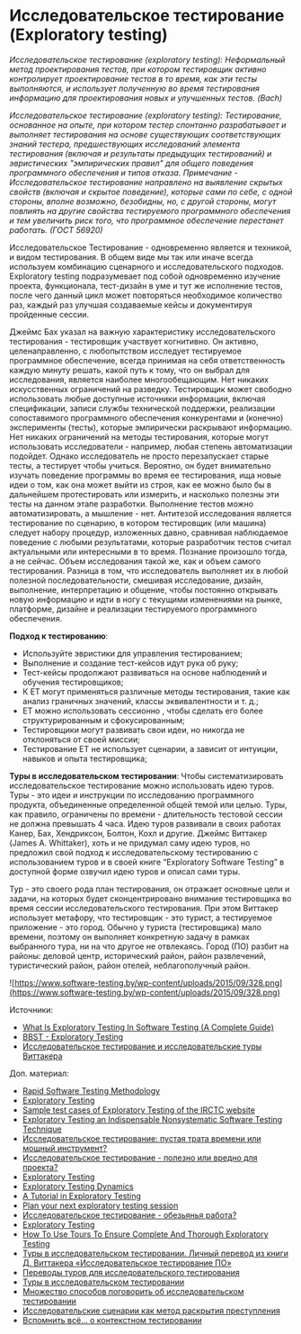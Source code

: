 # Исследовательское тестирование (Exploratory testing)

_Исследовательское тестирование (exploratory testing): Неформальный метод проектирования тестов, при котором тестировщик активно контролирует проектирование тестов в то время, как эти тесты выполняются, и использует полученную во время тестирования информацию для проектирования новых и улучшенных тестов. (Bach)_

_Исследовательское тестирование (exploratory testing): Тестирование, основанное на опыте, при котором тестер спонтанно разрабатывает и выполняет тестирования на основе существующих соответствующих знаний тестера, предшествующих исследований элемента тестирования (включая и результаты предыдущих тестирований) и эвристических "эмпирических правил" для общего поведения программного обеспечения и типов отказа. Примечание - Исследовательское тестирование направлено на выявление скрытых свойств (включая и скрытое поведение), которые сами по себе, с одной стороны, вполне возможно, безобидны, но, с другой стороны, могут повлиять на другие свойства тестируемого программного обеспечения и тем увеличить риск того, что программное обеспечение перестанет работать. (ГОСТ 56920)_

Исследовательское Тестирование - одновременно является и техникой, и видом тестирования. В общем виде мы так или иначе всегда используем комбинацию сценарного и исследовательского подходов. Exploratory testing подразумевает под собой одновременно изучение проекта, функционала, тест-дизайн в уме и тут же исполнение тестов, после чего данный цикл может повторяться необходимое количество раз, каждый раз улучшая создаваемые кейсы и документируя пройденные сессии.

Джеймс Бах указал на важную характеристику исследовательского тестирования - тестировщик участвует когнитивно. Он активно, целенаправленно, с любопытством исследует тестируемое программное обеспечение, всегда принимая на себя ответственность каждую минуту решать, какой путь к тому, что он выбрал для исследования, является наиболее многообещающим. Нет никаких искусственных ограничений на разведку. Тестировщик может свободно использовать любые доступные источники информации, включая спецификации, записи службы технической поддержки, реализации сопоставимого программного обеспечения конкурентами и (конечно) эксперименты (тесты), которые эмпирически раскрывают информацию. Нет никаких ограничений на методы тестирования, которые могут использовать исследователи - например, любая степень автоматизации подойдет. Однако исследователь не просто перезапускает старые тесты, а тестирует чтобы учиться. Вероятно, он будет внимательно изучать поведение программы во время ее тестирования, ища новые идеи о том, как она может выйти из строя, как ее можно было бы в дальнейшем протестировать или измерить, и насколько полезны эти тесты на данном этапе разработки. Выполнение тестов можно автоматизировать, а мышление - нет. Антитезой исследования является тестирование по сценарию, в котором тестировщик (или машина) следует набору процедур, изложенных давно, сравнивая наблюдаемое поведение с любыми результатами, которые разработчик тестов считал актуальными или интересными в то время. Познание произошло тогда, а не сейчас. Объем исследования такой же, как и объем самого тестирования. Разница в том, что исследователь выполняет их в любой полезной последовательности, смешивая исследование, дизайн, выполнение, интерпретацию и общение, чтобы постоянно открывать новую информацию и идти в ногу с текущими изменениями на рынке, платформе, дизайне и реализации тестируемого программного обеспечения.

**Подход к тестированию**:

* Используйте эвристики для управления тестированием;
* Выполнение и создание тест-кейсов идут рука об руку;
* Тест-кейсы продолжают развиваться на основе наблюдений и обучения тестировщиков;
* К ET могут применяться различные методы тестирования, такие как анализ граничных значений, классы эквивалентности и т. д.;
* ET можно использовать сессионно , чтобы сделать его более структурированным и сфокусированным;
* Тестировщики могут развивать свои идеи, но никогда не отклоняться от своей миссии;
* Тестирование ET не использует сценарии, а зависит от интуиции, навыков и опыта тестировщика;

**Туры в исследовательском тестировании**: Чтобы систематизировать исследовательское тестирование можно использовать идею туров. Туры - это идеи и инструкции по исследованию программного продукта, объединенные определенной общей темой или целью. Туры, как правило, ограничены по времени - длительность тестовой сессии не должна превышать 4 часа. Идею туров развивали в своих работах Канер, Бах, Хендриксон, Болтон, Кохл и другие. Джеймс Виттакер (James A. Whittaker), хоть и не придумал саму идею туров, но предложил свой подход к исследовательскому тестированию с использованием туров и в своей книге “Exploratory Software Testing” в доступной форме озвучил идею туров и описал сами туры.

Тур - это своего рода план тестирования, он отражает основные цели и задачи, на которых будет сконцентрировано внимание тестировщика во время сессии исследовательского тестирования. При этом Виттакер использует метафору, что тестировщик - это турист, а тестируемое приложение - это город. Обычно у туриста (тестировщика) мало времени, поэтому он выполняет конкретную задачу в рамках выбранного тура, ни на что другое не отвлекаясь. Город (ПО) разбит на районы: деловой центр, исторический район, район развлечений, туристический район, район отелей, неблагополучный район.

![https://www.software-testing.by/wp-content/uploads/2015/09/328.png](https://www.software-testing.by/wp-content/uploads/2015/09/328.png)

Источники:

* [What Is Exploratory Testing In Software Testing (A Complete Guide)](https://www.softwaretestinghelp.com/what-is-exploratory-testing/)
* [BBST - Exploratory Testing](http://www.testingeducation.org/BBST/exploratory/)
* [Исследовательское тестирование и исследовательские туры Виттакера](https://www.software-testing.by/blog/exploratory-testing-exploratory-tours/)

Доп. материал:

* [Rapid Software Testing Methodology](https://www.satisfice.com/rapid-testing-methodology)
* [Exploratory Testing](https://www.satisfice.com/exploratory-testing)
* [Sample test cases of Exploratory Testing of the IRCTC website](https://www.softwaretestinghelp.com/wp-content/qa/uploads/2019/12/IRCTC-Exploratory-Testing.xlsx)
* [Exploratory Testing an Indispensable Nonsystematic Software Testing Technique](https://www.softwaretestinggenius.com/exploratory-testing-an-indispensable-nonsystematic-software-testing-technique/)
* [Исследовательское тестирование: пустая трата времени или мощный инструмент?](https://habr.com/ru/post/535094/)
* [Исследовательское тестирование - полезно или вредно для проекта?](https://www.youtube.com/https://youtube.com/watch?v=wNOGbU5bcvI)
* [Exploratory Testing](http://www.testingeducation.org/BBST/exploratory/BBSTExploring.pdf)
* [Exploratory Testing Dynamics](https://silo.tips/download/exploratory-testing-dynamics)
* [A Tutorial in Exploratory Testing](https://www.kaner.com/pdfs/QAIExploring.pdf)
* [Plan your next exploratory testing session](https://medium.com/@cristina.mtys/tips-for-your-next-exploratory-testing-session-22b4421b9620)
* [Исследовательское тестирование - обезьянья работа?](https://telegra.ph/Issledovatelskoe-testirovanie--obezyanya-rabota-04-22-2)
* [Exploratory Testing](https://martinfowler.com/bliki/ExploratoryTesting.html)
* [How To Use Tours To Ensure Complete And Thorough Exploratory Testing](https://www.softwaretestinghelp.com/exploratory-testing-tours/)
* [Туры в исследовательском тестировании. Личный перевод из книги Д. Виттакера «Исследовательское тестирование ПО»](https://habr.com/ru/post/328990/)
* [Переводы туров для исследовательского тестирования](https://www.software-testing.ru/library/testing/testing-for-beginners/2965-exploratory-software-testing)
* [Туры в исследовательском тестировании](https://telegra.ph/Tury-v-issledovatelskom-testirovanii-07-23)
* [Множество способов поговорить об исследовательском тестировании](https://software-testing.ru/library/testing/other-testing/3717-there-are-plenty-of-ways-to-talk-about)
* [Исследовательские сценарии как метод раскрытия преступления](https://www.youtube.com/https://youtube.com/watch?v=S1VNifFxYy4)
* [Вспомнить всё... о контекстном тестировании](https://www.youtube.com/https://youtube.com/watch?v=JSSnOvNFDLU)
